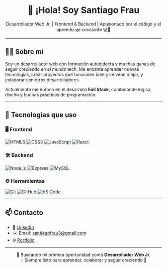 
<h1 align="center">👋 ¡Hola! Soy Santiago Frau</h1>
<p align="center">
  Desarrollador Web Jr. | Frontend & Backend | Apasionado por el código y el aprendizaje constante 💻🚀
</p>

---

## 🧑‍💻 Sobre mí

Soy un desarrollador web con formación autodidacta y muchas ganas de seguir creciendo en el mundo tech. Me encanta aprender nuevas tecnologías, crear proyectos que funcionen bien y se vean mejor, y colaborar con otros desarrolladores.

Actualmente me enfoco en el desarrollo **Full Stack**, combinando lógica, diseño y buenas prácticas de programación.

---

## 🚀 Tecnologías que uso

### 🖥️ Frontend
![HTML5](https://img.shields.io/badge/HTML5-E34F26?style=for-the-badge&logo=html5&logoColor=white)
![CSS3](https://img.shields.io/badge/CSS3-1572B6?style=for-the-badge&logo=css3&logoColor=white)
![JavaScript](https://img.shields.io/badge/JavaScript-F7DF1E?style=for-the-badge&logo=javascript&logoColor=black)
![React](https://img.shields.io/badge/React-20232A?style=for-the-badge&logo=react&logoColor=61DAFB)

### 🛠️ Backend
![Node.js](https://img.shields.io/badge/Node.js-339933?style=for-the-badge&logo=nodedotjs&logoColor=white)
![Express](https://img.shields.io/badge/Express.js-000000?style=for-the-badge&logo=express&logoColor=white)
![MySQL](https://img.shields.io/badge/MySQL-00758F?style=for-the-badge&logo=mysql&logoColor=white)

### ⚙️ Herramientas
![Git](https://img.shields.io/badge/Git-F05032?style=for-the-badge&logo=git&logoColor=white)
![GitHub](https://img.shields.io/badge/GitHub-181717?style=for-the-badge&logo=github&logoColor=white)
![VS Code](https://img.shields.io/badge/VS_Code-007ACC?style=for-the-badge&logo=visualstudiocode&logoColor=white)

---

## 📫 Contacto

- 💼 [LinkedIn](https://www.linkedin.com/in/santiago-frau/)
- ✉️ Email: santiagofrau3@gmail.com
- 🌐 [Portfolio](https://santifrau.github.io/Portafolios-sannti.dev/)

---

<p align="center">
  📍 Buscando mi primera oportunidad como <strong>Desarrollador Web Jr.</strong> <br/>
  💡 Siempre listo para aprender, colaborar y seguir creciendo 🚀
</p>

